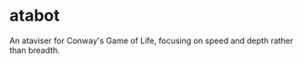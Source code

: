 atabot
======

An ataviser for Conway's Game of Life, focusing on speed and depth rather than breadth.